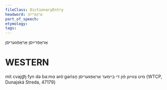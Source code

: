 ```yaml
---
fileClass: DictionaryEntry
headword: אַראָפּרײַסן
part_of_speech: 
etymology: 
tags: 
---
```

אַראָפּרײַסן
אַראָפּגעריסן

WESTERN
========

mit cvajg͡ŋ fyn də baːmα əróˑgərɩ̀sn̩ מיט צווײַגן פֿון די ביימער אַראָפּגעריסן {WTCP, Dunajská Streda, 47179}
